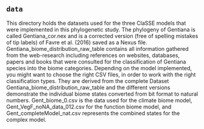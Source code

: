 ## `data`
This directory holds the datasets used for the three ClaSSE models that were implemented in this phylogenetic study. The phylogeny of Gentiana is called Gentiana_cor.nex and is a corrected version (free of spelling mistakes of tip labels) of Favre et al. (2016) saved as a Nexus file. Gentiana_biome_distribution_raw_table contains all information gathered from the web-research including references on websites, databases, papers and books that were consulted for the classification of Gentiana species into the biome categories. Depending on the model implemented, you might want to choose the right CSV files, in order to work with the right classification types. They are derived from the complete Dataset Gentiana_biome_distribution_raw_table and the different versions demonstrate the individual biome states converted from bit format to natural numbers. Gent_biome_0.csv is the data used for the climate biome model, Gent_VegF_noNA_data_012.csv for the function biome model, and Gent_completeModel_nat.csv represents the combined states for the complex model.
